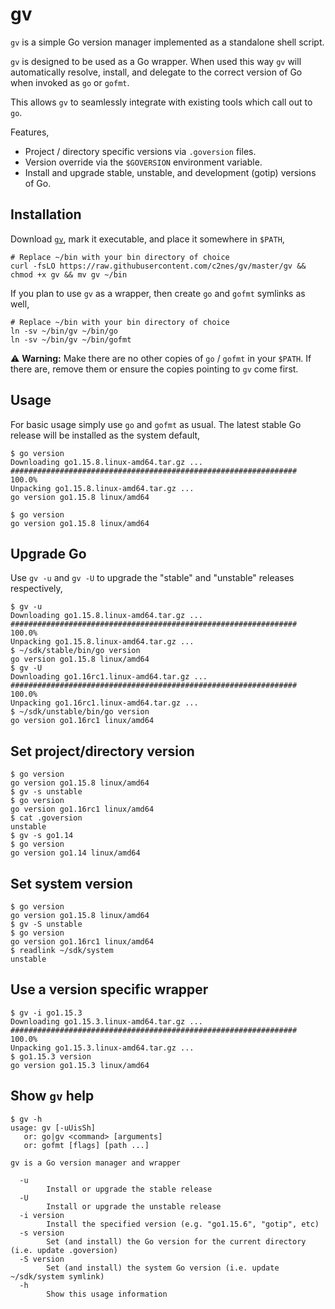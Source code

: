 
# gv

`gv` is a simple Go version manager implemented as a standalone shell script.

`gv` is designed to be used as a Go wrapper. When used this way `gv` will automatically resolve, install, and delegate to the correct version of Go when invoked as `go` or `gofmt`.

This allows `gv` to seamlessly integrate with existing tools which call out to `go`.

Features,

* Project / directory specific versions via `.goversion` files.
* Version override via the `$GOVERSION` environment variable.
* Install and upgrade stable, unstable, and development (gotip) versions of Go.

## Installation

Download [`gv`](https://raw.githubusercontent.com/c2nes/gv/master/gv), mark it executable, and place it somewhere in `$PATH`,

``` shell
# Replace ~/bin with your bin directory of choice
curl -fsLO https://raw.githubusercontent.com/c2nes/gv/master/gv && chmod +x gv && mv gv ~/bin
```

If you plan to use `gv` as a wrapper, then create `go` and `gofmt` symlinks as well,

``` shell
# Replace ~/bin with your bin directory of choice
ln -sv ~/bin/gv ~/bin/go
ln -sv ~/bin/gv ~/bin/gofmt
```

:warning: **Warning:** Make there are no other copies of `go` / `gofmt` in your `$PATH`. If there are, remove them or ensure the copies pointing to `gv` come first.

## Usage

For basic usage simply use `go` and `gofmt` as usual. The latest stable Go release will be installed as the system default,

``` shellsession
$ go version
Downloading go1.15.8.linux-amd64.tar.gz ...
################################################################ 100.0%
Unpacking go1.15.8.linux-amd64.tar.gz ...
go version go1.15.8 linux/amd64

$ go version
go version go1.15.8 linux/amd64
```

## Upgrade Go

Use `gv -u` and `gv -U` to upgrade the "stable" and "unstable" releases respectively,

``` shellsession
$ gv -u
Downloading go1.15.8.linux-amd64.tar.gz ...
################################################################ 100.0%
Unpacking go1.15.8.linux-amd64.tar.gz ...
$ ~/sdk/stable/bin/go version
go version go1.15.8 linux/amd64
$ gv -U
Downloading go1.16rc1.linux-amd64.tar.gz ...
################################################################ 100.0%
Unpacking go1.16rc1.linux-amd64.tar.gz ...
$ ~/sdk/unstable/bin/go version
go version go1.16rc1 linux/amd64
```

## Set project/directory version

``` shellsession
$ go version
go version go1.15.8 linux/amd64
$ gv -s unstable
$ go version
go version go1.16rc1 linux/amd64
$ cat .goversion
unstable
$ gv -s go1.14
$ go version
go version go1.14 linux/amd64
```

## Set system version

``` shellsession
$ go version
go version go1.15.8 linux/amd64
$ gv -S unstable
$ go version
go version go1.16rc1 linux/amd64
$ readlink ~/sdk/system
unstable
```

## Use a version specific wrapper

``` shellsession
$ gv -i go1.15.3
Downloading go1.15.3.linux-amd64.tar.gz ...
################################################################ 100.0%
Unpacking go1.15.3.linux-amd64.tar.gz ...
$ go1.15.3 version
go version go1.15.3 linux/amd64
```

## Show `gv` help

```shellsession
$ gv -h
usage: gv [-uUisSh]
   or: go|gv <command> [arguments]
   or: gofmt [flags] [path ...]

gv is a Go version manager and wrapper

  -u
        Install or upgrade the stable release
  -U
        Install or upgrade the unstable release
  -i version
        Install the specified version (e.g. "go1.15.6", "gotip", etc)
  -s version
        Set (and install) the Go version for the current directory (i.e. update .goversion)
  -S version
        Set (and install) the system Go version (i.e. update ~/sdk/system symlink)
  -h
        Show this usage information
```
